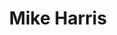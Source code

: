 ---
title: Mike Harris
name: Mike Harris
name-sort: Harris, Mike
totals:
- event: Brier
  games: 11
  wins: 6
  losses: 5
  inturn-total: 87
  inturn-percent: 73
  outturn-total: 114
  outturn-percent: 81
  draw-total: 91
  draw-percent: 67
  takeout-total: 110
  takeout-percent: 86
  shots-total: 201
  shots-percent: 77
- event: Trials (Men)
  games: 10
  wins: 8
  losses: 2
  inturn-total: 80
  inturn-percent: 83
  outturn-total: 99
  outturn-percent: 81
  draw-total: 86
  draw-percent: 82
  takeout-total: 93
  takeout-percent: 82
  shots-total: 179
  shots-percent: 82
years:
- year: 2004
  event: Brier
  team: 'ON'
  position: Fourth
  games: 11
  wins: 6
  losses: 5
  inturn-total: 87
  inturn-percent: 73
  outturn-total: 114
  outturn-percent: 81
  draw-total: 91
  draw-percent: 67
  takeout-total: 110
  takeout-percent: 86
  shots-total: 201
  shots-percent: 77
- year: 1997
  event: Trials (Men)
  team: HAR
  position: Fourth
  games: 10
  wins: 8
  losses: 2
  inturn-total: 80
  inturn-percent: 83
  outturn-total: 99
  outturn-percent: 81
  draw-total: 86
  draw-percent: 82
  takeout-total: 93
  takeout-percent: 82
  shots-total: 179
  shots-percent: 82
vs:
- Arsenault, Craig
- Burnett, Steve
- Cayouette, Maurice
- Dacey, Mark
- Dieno, Clint
- Fawcett, Brian
- Fenton, Brad
- Ferbey, Randy
- Gagnon, Steeve
- Gaudet, Mike
- Gibson, Andrew
- Golanowski, Rory
- Gordon, Robbie
- Grattan, James
- Gushue, Brad
- Hardy, Gord
- Harris, Rob
- Howard, Russ
- Hunt, Bruce
- Jack, Clarence
- Korab, Jamie
- Korte, Bruce
- Korte, Roger
- Lafleur, Daniel
- Landry, Jeremy
- LeCocq, Marc
- Ledgerwood, Sean
- Leech, Ron
- Lohnes, Bruce
- Molloy, Pat
- Moss, Steve
- Nedohin, David
- Nichols, Mark
- Odishaw, Grant
- Peachy, Jay
- Pfeifer, Scott
- Recksiedler, Kevin
- Rocque, Marcel
- Roy, Jean-Sebastien
- Scales, Brent
- Spicer, Grant
- Sullivan, Evan
- Trevellyan, Todd
- Ward, Mark
- Wasnea, Brian
- Bailey, Scott
- Bartlett, Don
- Burtnyk, Kerry
- Fenton, Keith
- Gould, Steve
- Hannah, Brad
- Harrison, Neil
- Harvey, Don
- Howard, Glenn
- Johnston, Wade
- Kawaja, John
- Loevenmark, Phil
- MacDonald, Blake
- MacDonald, Brent
- Martin, Kevin
- McCarrel, Graeme
- Mead, Jon
- Meakin, Rob
- Middaugh, Wayne
- Nicholls, Peter
- Park, Kerry
- Park, Kevin
- Patterson, Scott
- Perroud, Pat
- Ramcharan, Rudy
- Rogers, Les
- Ryan, Jeff
- Semen, Jerry
- Smith, Dave
- Stoughton, Jeff
- Tetley, Ian
- Tresoor, Ken
- Vandenberghe, Garry
- Walchuk, Don
- Werenich, Ed
---